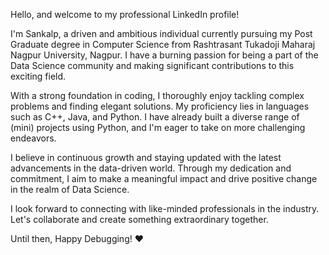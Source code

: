 Hello, and welcome to my professional LinkedIn profile!

I'm Sankalp, a driven and ambitious individual currently pursuing my Post Graduate degree in Computer Science from Rashtrasant Tukadoji Maharaj Nagpur University, Nagpur. I have a burning passion for being a part of the Data Science community and making significant contributions to this exciting field.

With a strong foundation in coding, I thoroughly enjoy tackling complex problems and finding elegant solutions. My proficiency lies in languages such as C++, Java, and Python. I have already built a diverse range of (mini) projects using Python, and I'm eager to take on more challenging endeavors.

I believe in continuous growth and staying updated with the latest advancements in the data-driven world. Through my dedication and commitment, I aim to make a meaningful impact and drive positive change in the realm of Data Science.

I look forward to connecting with like-minded professionals in the industry. Let's collaborate and create something extraordinary together. 

Until then, Happy Debugging! ❤
